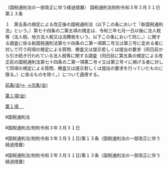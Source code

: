 （国税通則法の一部改正に伴う経過措置）
国税通則法附則令和３年３月３１日第１３条

１　第五条の規定による改正後の国税通則法（以下この条において「新国税通則法」という。）第七十四条の二第五項の規定は、令和三年七月一日以後に法人税等（法人税、地方法人税又は消費税をいう。以下この条において同じ。）に関する調査に係る新国税通則法第七十四条の二第一項第二号又は第三号に定める者に対して行う同項の規定による質問、検査又は提示若しくは提出の要求（同日前から引き続き行われている法人税等に関する調査（同日前に第五条の規定による改正前の国税通則法第七十四条の二第一項第二号イ又は第三号イに掲げる者に対して同項の規定による質問、検査又は提示若しくは提出の要求を行っていたものに限る。）に係るものを除く。）について適用する。

[前条(全)←](国税通則法＿＿＿＿附則令和３年３月３１日第１条_.md)    [→次条(全)](国税通則法＿＿＿＿附則令和３年３月３１日第１３１条_.md)

[第１項(全)](国税通則法＿＿＿＿附則令和３年３月３１日第１３条第１項_.md)  

[第１項 　 ](国税通則法＿＿＿＿附則令和３年３月３１日第１３条第１項.md)  

#国税通則法

#国税通則法/附則令和３年３月３１日

#国税通則法/附則令和３年３月３１日/第１３条（国税通則法の一部改正に伴う経過措置）

#国税通則法/附則令和３年３月３１日/第１３条（国税通則法の一部改正に伴う経過措置）

